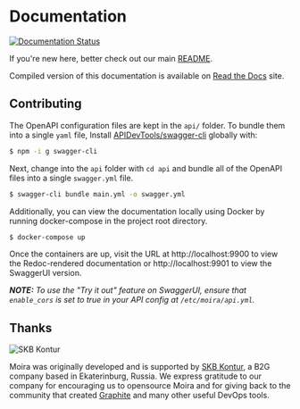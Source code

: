# Documentation

[![Documentation Status](https://readthedocs.org/projects/moira/badge/?version=latest)](http://moira.readthedocs.org/en/latest/?badge=latest)

If you're new here, better check out our main [README](https://github.com/moira-alert/moira/blob/master/README.md).

Compiled version of this documentation is available on [Read the Docs](https://moira.readthedocs.io) site.
## Contributing
The OpenAPI configuration files are kept in the `api/` folder. To bundle them into a single `yaml` file,
Install [APIDevTools/swagger-cli](https://github.com/APIDevTools/swagger-cli) globally with:
```bash
$ npm -i g swagger-cli
```
Next, change into the `api` folder with `cd api` and bundle all of the OpenAPI files into a single `swagger.yml` file.
```bash
$ swagger-cli bundle main.yml -o swagger.yml
```

Additionally, you can view the documentation locally using Docker by running docker-compose in the project root directory.
```bash
$ docker-compose up
```
Once the containers are up, visit the URL at http://localhost:9900 to view the Redoc-rendered documentation or 
http://localhost:9901 to view the SwaggerUI version.

_**NOTE:** To use the "Try it out" feature on SwaggerUI, ensure that `enable_cors` is set to true in your
API config at `/etc/moira/api.yml`._
## Thanks

![SKB Kontur](https://kontur.ru/theme/ver-1652188951/common/images/logo_english.png)

Moira was originally developed and is supported by [SKB Kontur](https://kontur.ru/eng/about), a B2G company based in Ekaterinburg, Russia. We express gratitude to our company for encouraging us to opensource Moira and for giving back to the community that created [Graphite](https://graphite.readthedocs.io) and many other useful DevOps tools.
